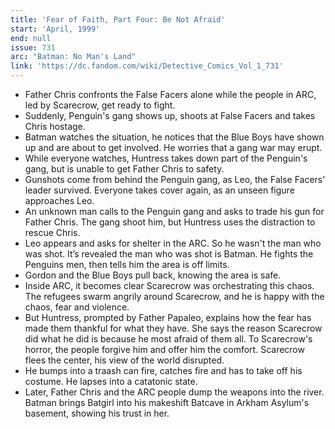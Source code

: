 ```yaml
---
title: 'Fear of Faith, Part Four: Be Not Afraid'
start: 'April, 1999'
end: null
issue: 731
arc: "Batman: No Man's Land"
link: 'https://dc.fandom.com/wiki/Detective_Comics_Vol_1_731'
---
```


- Father Chris confronts the False Facers alone while the people in ARC, led by Scarecrow, get ready to fight.
- Suddenly, Penguin's gang shows up, shoots at False Facers and takes Chris hostage.
- Batman watches the situation, he notices that the Blue Boys have shown up and are about to get involved. He worries that a gang war may erupt.
- While everyone watches, Huntress takes down part of the Penguin's gang, but is unable to get Father Chris to safety.
- Gunshots come from behind the Penguin gang, as Leo, the False Facers' leader survived. Everyone takes cover again, as an unseen figure approaches Leo.
- An unknown man calls to the Penguin gang and asks to trade his gun for Father Chris. The gang shoot him, but Huntress uses the distraction to rescue Chris.
- Leo appears and asks for shelter in the ARC. So he wasn't the man who was shot. It’s revealed the man who was shot is Batman. He fights the Penguins men, then tells him the area is off limits.
- Gordon and the Blue Boys pull back, knowing the area is safe.
- Inside ARC, it becomes clear Scarecrow was orchestrating this chaos. The refugees swarm angrily around Scarecrow, and he is happy with the chaos, fear and violence.
- But Huntress, prompted by Father Papaleo, explains how the fear has made them thankful for what they have. She says the reason Scarecrow did what he did is because he most afraid of them all. To Scarecrow's horror, the people forgive him and offer him the comfort. Scarecrow flees the center, his view of the world disrupted.
- He bumps into a traash can fire, catches fire and has to take off his costume. He lapses into a catatonic state.
- Later, Father Chris and the ARC people dump the weapons into the river. Batman brings Batgirl into his makeshift Batcave in Arkham Asylum's basement, showing his trust in her.
